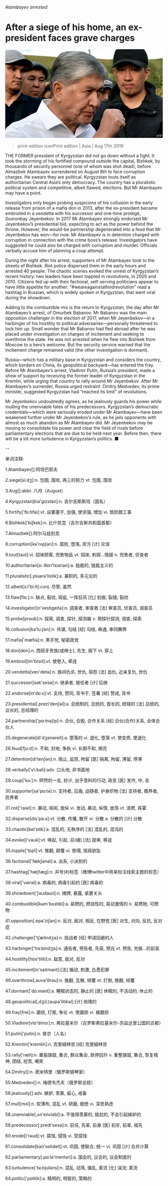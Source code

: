 ###### Atambayev arrested

# After a siege of his home, an ex-president faces grave charges 

![image](images/20190817_ASP002.jpg) 

> print-edition iconPrint edition | Asia | Aug 17th 2019 

THE FORMER president of Kyrgyzstan did not go down without a fight. It took the storming of his fortified compound outside the capital, Bishkek, by thousands of security personnel (one of whom was shot dead), before Almazbek Atambayev surrendered on August 8th to face corruption charges. He swears they are political. Kyrgyzstan touts itself as authoritarian Central Asia’s only democracy. The country has a pluralistic political system and competitive, albeit flawed, elections. But Mr Atambayev may have a point. 

Investigators only began probing suspicions of his collusion in the early release from prison of a mafia don in 2013, after the ex-president became embroiled in a vendetta with his successor and one-time protégé, Sooronbay Jeyenbekov. In 2017 Mr Atambayev strongly endorsed Mr Jeyenbekov’s presidential bid, expecting to act as the power behind the throne. However, the would-be partnership degenerated into a feud that Mr Jeyenbekov has won—for now. Mr Atambayev is in detention charged with corruption in connection with the crime boss’s release. Investigators have suggested he could also be charged with corruption and murder. Officials verbally accuse him of planning a coup attempt. 

During the night after his arrest, supporters of Mr Atambayev took to the streets of Bishkek. Riot police dispersed them in the early hours and arrested 40 people. The chaotic scenes evoked the unrest of Kyrgyzstan’s recent history: two leaders have been toppled in revolutions, in 2005 and 2010. Citizens fed up with their factional, self-serving politicians appear to have little appetite for another: “#weareagainstathirdrevolution” read a hashtag in Russian, which is widely spoken in Kyrgyzstan, that went viral during the showdown. 

Adding to the combustible mix is the return to Kyrgyzstan, the day after Mr Atambayev’s arrest, of Omurbek Babanov. Mr Babanov was the main opposition challenger in the election of 2017, when Mr Jeyenbekov—in a harbinger of his hostility to political adversaries—personally threatened to lock him up. Small wonder that Mr Babanov had fled abroad after he was placed under investigation on charges of incitement and seeking to overthrow the state. He was not arrested when he flew into Bishkek from Moscow to a hero’s welcome. But the security service warned that the incitement charge remained valid (the other investigation is dormant). 

Russia—which has a military base in Kyrgyzstan and considers the country, which borders on China, its geopolitical backyard—has entered the fray. Before Mr Atambayev’s arrest, Vladimir Putin, Russia’s president, made a show of support by receiving the former leader of Kyrgyzstan in the Kremlin, while urging that country to rally around Mr Jeyenbekov. After Mr Atambayev’s surrender, Russia urged restraint. Dmitry Medvedev, its prime minister, suggested Kyrgyzstan had “reached its limit” of revolutions. 

Mr Jeyenbekov undoubtedly agrees, as he jealously guards his power while mulling the unenviable fates of his predecessors. Kyrgyzstan’s democratic credentials—which were seriously eroded under Mr Atambayev—have been weakened further under Mr Jeyenbekov’s rule, as he jails opponents with almost as much abandon as Mr Atambayev did. Mr Jeyenbekov may be moving to consolidate his power and clear the field of rivals before parliamentary elections that are due to be held next year. Before then, there will be a lot more turbulence in Kyrgyzstan’s politics. ■ 

-- 

 单词注释:

1.Atambayev[]:阿坦巴耶夫 

2.siege[si:dʒ]:n. 包围, 围攻, 再三的努力 vt. 包围, 围攻 

3.Aug[]:abbr. 八月（August） 

4.Kyrgyzstan[kiə'ɡizstən]:n. 吉尔吉斯斯坦（国名） 

5.fortify['fɒ:tifai]:vt. 设要塞于, 加强, 使坚强, 增加 vi. 筑防御工事 

6.Bishkek['biʃkek]:n. 比什凯克（吉尔吉斯共和国首都） 

7.Almazbek[]:阿尔马兹别克 

8.corruption[kә'rʌpʃәn]:n. 腐败, 堕落, 贪污 [计] 论误 

9.tout[taut]:vi. 招徕顾客, 兜售物品 vt. 招徕, 刺探...情报 n. 兜售者, 侦查者 

10.authoritarian[ɒ:.θɒri'tєәriәn]:a. 独裁的, 独裁主义的 

11.pluralistic[.pluәrә'listik]:a. 兼职的, 多元论的 

12.albeit[ɔ:l'bi:it]:conj. 尽管, 虽然 

13.flaw[flɒ:]:n. 缺点, 裂纹, 瑕疵, 一阵狂风 [化] 划痕; 裂缝; 裂纹 

14.investigator[in'vestigeitә]:n. 调查者, 审查者 [法] 审查员, 侦查员, 调查员 

15.probe[prәub]:n. 探索, 调查, 探针, 探测器 v. 用探针探测, 调查, 探索 

16.collusion[kә'lu:ʃәn]:n. 共谋, 勾结 [经] 勾结, 串通, 串同舞弊 

17.mafia['mæfiә]:n. 黑手党, 秘密政党 

18.don[dɒn]:n. 西班牙贵族(或绅士), 先生, 阁下 vt. 穿上 

19.embroil[im'brɒil]:vt. 使卷入, 牵连 

20.vendetta[ven'detә]:n. 族间仇杀, 世仇, 宿怨 [法] 血仇, 近亲复仇, 世仇 

21.successor[sәk'sesә]:n. 继承者, 接任者 [计] 后继 

22.endorse[in'dɒ:s]:vt. 支持, 赞同, 背书于, 签署 [经] 赞成, 背书 

23.presidential[.prezi'denʃәl]:a. 总统制的, 总统的, 首长的, 统辖的 [法] 总统的, 议长的, 总经理的 

24.partnership['pɑ:tnәʃip]:n. 合伙, 合股, 合作关系 [经] 合伙(合作)关系, 全体合伙人 

25.degenerate[di'dʒenәreit]:a. 堕落的 vi. 退化, 堕落 vt. 使变质, 使退化 

26.feud[fju:d]:n. 不和, 封地, 争执 vi. 长期不和, 擦亮 

27.detention[di'tenʃәn]:n. 阻止, 监禁, 拘留 [医] 隔离, 拘留, 滞留, 停滞 

28.verbally['v\\:bәli]:adv. 口头地, 非书面地 

29.coup['ku:]:n. 砰然的一击, 妙计, 出乎意料的行动, 政变 [医] 发作, 中, 击 

30.supporter[sә'pɒ:tә]:n. 支持者, 后盾, 迫随者, 护身织物 [法] 支持者, 赡养者, 抚养者 

31.riot['raiәt]:n. 暴动, 喧闹, 放纵 vi. 发动, 暴动, 纵情, 放荡 vt. 浪费, 挥霍 

32.disperse[dis'pә:s]:vt. 分散, 传播, 散开 vi. 分散 a. 分散的 [计] 分散 

33.chaotic[kei'ɒtik]:a. 混乱的, 无秩序的 [法] 混乱的, 混沌的 

34.evoke[i'vәuk]:vt. 唤起, 引起, 召(魂) [法] 提审, 移送 

35.topple['tɒpl]:vt. 推翻, 颠覆 vi. 倒塌, 摇摇欲坠 

36.factional['fækʃәnәl]:a. 派系, 小派别的 

37.hashtag['hæʃtæg]:n. 井号(#)标签（微博twitter中用来标注线索主题的标签） 

38.viral['vairәl]:a. 病毒的, 病毒引起的 [医] 病毒的 

39.showdown['ʃәudaun]:n. 摊牌, 暴露, 紧要关头 

40.combustible[kәm'bʌstibl]:a. 易燃的, 燃烧性的, 易动激情的 n. 易燃物, 可燃物 

41.opposition[.ɒpә'ziʃәn]:n. 反对, 敌对, 相反, 在野党 [医] 对生, 对向, 反抗, 反对症 

42.challenger['tʃælindʒә]:n. 挑战者 [经] 申请回避的人 

43.harbinger['hɑ:bindʒә]:n. 通告者, 预告者, 先驱, 预兆 vt. 预告, 充做...的前驱 

44.hostility[hɒs'tiliti]:n. 敌意, 敌对, 反对 

45.incitement[in'saitmәnt]:[法] 煽动, 刺激, 怂恿犯罪 

46.overthrow[.әuvә'θrәu]:n. 推翻, 瓦解, 倾覆 vt. 打倒, 推翻, 倾覆 

47.dormant['dɒ:mәnt]:a. 睡眠状态的, 静止的 [医] 休眠的, 不活动的, 休止的 

48.geopolitical[,dʒi(:)әupә'litikәl]:[计] 地理的 

49.fray[frei]:n. 磨损, 打架, 争论 vt. 使磨损 vi. 被磨损 

50.Vladimir[vlɑ'dimɪr]:n. 弗拉基米尔（古罗斯弗拉基米尔-苏兹达里公国的古都） 

51.putin['putin]:n. 普京（人名） 

52.Kremlin['kremlin]:n. 克里姆林宫 [经] 克里姆林宫 

53.rally['ræli]:n. 重振旗鼓, 集合, 群众集会, 跌停回升 v. 重整旗鼓, 集合, 恢复精神, 团结, 挖苦, 嘲笑 

54.Dmitry[]:n. 德米特里（俄罗斯钢琴家） 

55.Medvedev[]:n. 梅德韦杰夫（俄罗斯总统） 

56.jealously[]:adv. 嫉妒, 羡慕, 留心, 戒备 

57.mull[mʌl]:n. 软薄布, 混乱 vt. 研磨, 细想 vi. 深思熟虑 

58.unenviable[.ʌn'enviәbl]:a. 不值得羡慕的, 尴尬的, 不会引起嫉妒的 

59.predecessor[.predi'sesә]:n. 前任, 先辈, 前身 [医] 初牙, 前辈, 祖先 

60.erode[i'rәud]:vt. 腐蚀, 侵蚀 vi. 受腐蚀 

61.consolidate[kәn'sɒlideit]:vt. 巩固, 使联合, 统一 vi. 巩固 [计] 合并计算 

62.parliamentary[.pɑ:lә'mentәri]:a. 国会的, 议会的, 议会制度的 

63.turbulence['tә:bjulәns]:n. 混乱, 动荡, 骚乱, 紊流 [化] 湍流; 紊流 

64.politic['pɒlitik]:a. 精明的, 明智的, 策略的 

